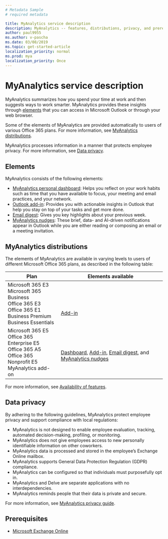 ```yaml
---
# Metadata Sample
# required metadata

title: MyAnalytics service description
description: MyAnalytics -- features, distributions, privacy, and prerequisites
author: paul9955
ms.author: v-pascha
ms.date: 03/08/2019
ms.topic: get-started-article
localization_priority: normal 
ms.prod: mya
localization_priority: Once
---
```


# MyAnalytics service description

MyAnalytics summarizes how you spend your time at work and then suggests ways to work smarter. MyAnalytics provides these insights through [elements](#elements) that you can access in Microsoft Outlook or through your web browser.

Some of the elements of MyAnalytics are provided automatically to users of various Office 365 plans. For more information, see [MyAnalytics distributions](#myanalytics-distributions).  

MyAnalytics processes information in a manner that protects employee privacy. For more information, see [Data privacy](#data-privacy). 

## Elements

MyAnalytics consists of the following elements:

 * [MyAnalytics personal dashboard](https://docs.microsoft.com/en-us/workplace-analytics/myanalytics/use/dashboard): Helps you reflect on your work habits such as time that you have available to focus, your meeting and email practices, and your network. 
 * [Outlook add-in](https://docs.microsoft.com/en-us/workplace-analytics/myanalytics/use/add-in): Provides you with actionable insights in Outlook that help you stay on top of your tasks and get more done.
 * [Email digest](https://docs.microsoft.com/en-us/workplace-analytics/myanalytics/use/email-digest): Gives you key highlights about your previous week. 
 * [MyAnalytics nudges](https://docs.microsoft.com/en-us/workplace-analytics/myanalytics/use/mya-notifications): These brief, data- and AI-driven notifications appear in Outlook while you are either reading or composing an email or a meeting invitation. 

## MyAnalytics distributions

The elements of MyAnalytics are available in varying levels to users of different Microsoft Office 365 plans, as described in the following table: 

| Plan	| Elements available |
| --- | --- |
| Microsoft 365 E3</br>Microsoft 365 Business</br>Office 365 E3</br>Office 365 E1</br>Business Premium</br>Business Essentials | </br></br></br>[Add-in](https://docs.microsoft.com/en-us/workplace-analytics/myanalytics/use/add-in) |
| Microsoft 365 E5</br>Office 365 Enterprise E5</br>Office 365 A5</br>Office 365 Nonprofit E5</br>MyAnalytics add-on | </br>[Dashboard](https://docs.microsoft.com/en-us/workplace-analytics/myanalytics/use/dashboard), [Add-in](https://docs.microsoft.com/en-us/workplace-analytics/myanalytics/use/add-in), [Email digest](https://docs.microsoft.com/en-us/workplace-analytics/myanalytics/use/email-digest), and [MyAnalytics nudges](https://docs.microsoft.com/en-us/workplace-analytics/myanalytics/use/mya-notifications) |

For more information, see [Availability of features](https://docs.microsoft.com/en-us/workplace-analytics/myanalytics/overview/plans-environments).

## Data privacy
By adhering to the following guidelines, MyAnalytics protect employee privacy and support compliance with local regulations:
 * MyAnalytics is not designed to enable employee evaluation, tracking, automated decision-making, profiling, or monitoring. 
 * MyAnalytics does not give employees access to new personally identifiable information on other coworkers. 
 * MyAnalytics data is processed and stored in the employee’s Exchange Online mailbox. 
 * MyAnalytics supports General Data Protection Regulation (GDPR) compliance. 
 * MyAnalytics can be configured so that individuals must purposefully opt in. 
 * MyAnalytics and Delve are separate applications with no interdependencies. 
 * MyAnalytics reminds people that their data is private and secure. 

For more information, see [MyAnalytics privacy guide](https://docs.microsoft.com/en-us/workplace-analytics/myanalytics/overview/privacy-guide).

## Prerequisites

 * [Microsoft Exchange Online](https://docs.microsoft.com/en-us/office365/servicedescriptions/exchange-online-service-description/exchange-online-service-description)

